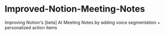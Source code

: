 # Improved-Notion-Meeting-Notes
Improving Notion's [beta] AI Meeting Notes by adding voice segmentation + personalized action items
